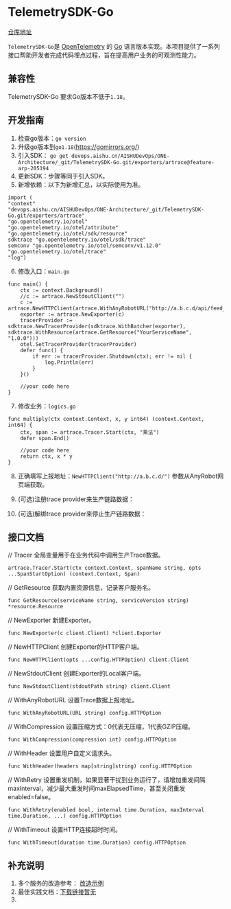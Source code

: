 # TelemetrySDK-Go

[仓库地址](https://devops.aishu.cn/AISHUDevOps/ONE-Architecture/_git/TelemetrySDK-Go?version=GBfeature-arp-205194&path=/exporters/artrace/README.md&_a=preview)

`TelemetrySDK-Go`是 [OpenTelemetry](https://opentelemetry.io/) 的 [Go](https://golang.org/)
语言版本实现。本项目提供了一系列接口帮助开发者完成代码埋点过程，旨在提高用户业务的可观测性能力。

## 兼容性

TelemetrySDK-Go 要求Go版本不低于`1.18`。

## 开发指南

1. 检查go版本：`go version`
2. 升级go版本到`go1.18`(https://gomirrors.org/)
3. 引入SDK：
   ```go get devops.aishu.cn/AISHUDevOps/ONE-Architecture/_git/TelemetrySDK-Go.git/exporters/artrace@feature-arp-205194```
4. 更新SDK：步骤等同于引入SDK。
5. 新增依赖：以下为新增汇总，以实际使用为准。

```
import (
"context"
"devops.aishu.cn/AISHUDevOps/ONE-Architecture/_git/TelemetrySDK-Go.git/exporters/artrace"
"go.opentelemetry.io/otel"
"go.opentelemetry.io/otel/attribute"
"go.opentelemetry.io/otel/sdk/resource"
sdktrace "go.opentelemetry.io/otel/sdk/trace"
semconv "go.opentelemetry.io/otel/semconv/v1.12.0"
"go.opentelemetry.io/otel/trace"
"log")
```

6. 修改入口：`main.go`

```
func main() {
	ctx := context.Background()
	//c := artrace.NewStdoutClient("")
	c := artrace.NewHTTPClient(artrace.WithAnyRobotURL("http://a.b.c.d/api/feed_ingester/v1/jobs/abcd4f634e80d530/events"))
	exporter := artrace.NewExporter(c)
	tracerProvider := sdktrace.NewTracerProvider(sdktrace.WithBatcher(exporter), sdktrace.WithResource(artrace.GetResource("YourServiceName", "1.0.0")))
	otel.SetTracerProvider(tracerProvider)
	defer func() {
		if err := tracerProvider.Shutdown(ctx); err != nil {
			log.Println(err)
		}
	}()

	//your code here
}
```

7. 修改业务：`logics.go`

```
func multiply(ctx context.Context, x, y int64) (context.Context, int64) {
	ctx, span := artrace.Tracer.Start(ctx, "乘法")
	defer span.End()

	//your code here
	return ctx, x * y
}
```

8. 正确填写上报地址：`NewHTTPClient("http://a.b.c.d/")`
   参数从AnyRobot网页端获取。

9. (可选)注册trace provider来生产链路数据：

10. (可选)解绑trace provider来停止生产链路数据：

## 接口文档

// Tracer 全局变量用于在业务代码中调用生产Trace数据。

```
artrace.Tracer.Start(ctx context.Context, spanName string, opts ...SpanStartOption) (context.Context, Span)
```

// GetResource 获取内置资源信息，记录客户服务名。

```
func GetResource(serviceName string, serviceVersion string) *resource.Resource
```

// NewExporter 新建Exporter。

```
func NewExporter(c client.Client) *client.Exporter
```

// NewHTTPClient 创建Exporter的HTTP客户端。

```
func NewHTTPClient(opts ...config.HTTPOption) client.Client
```

// NewStdoutClient 创建Exporter的Local客户端。

```
func NewStdoutClient(stdoutPath string) client.Client
```

// WithAnyRobotURL 设置Trace数据上报地址。

```
func WithAnyRobotURL(URL string) config.HTTPOption
```

// WithCompression 设置压缩方式：0代表无压缩，1代表GZIP压缩。

```
func WithCompression(compression int) config.HTTPOption
```

// WithHeader 设置用户自定义请求头。

```
func WithHeader(headers map[string]string) config.HTTPOption
```

// WithRetry 设置重发机制，如果显著干扰到业务运行了，请增加重发间隔maxInterval，减少最大重发时间maxElapsedTime，甚至关闭重发enabled=false。

```
func WithRetry(enabled bool, internal time.Duration, maxInterval time.Duration, ...) config.HTTPOption
```

// WithTimeout 设置HTTP连接超时时间。

```
func WithTimeout(duration time.Duration) config.HTTPOption
```

## 补充说明

1. 多个服务的改造参考：
   [改造示例](https://devops.aishu.cn/AISHUDevOps/ONE-Architecture/_git/TelemetrySDK-Go?path=/exporters/artrace/examples&version=GBfeature-arp-205194)
2. 最佳实践文档：[下载链接暂无]()
3. 